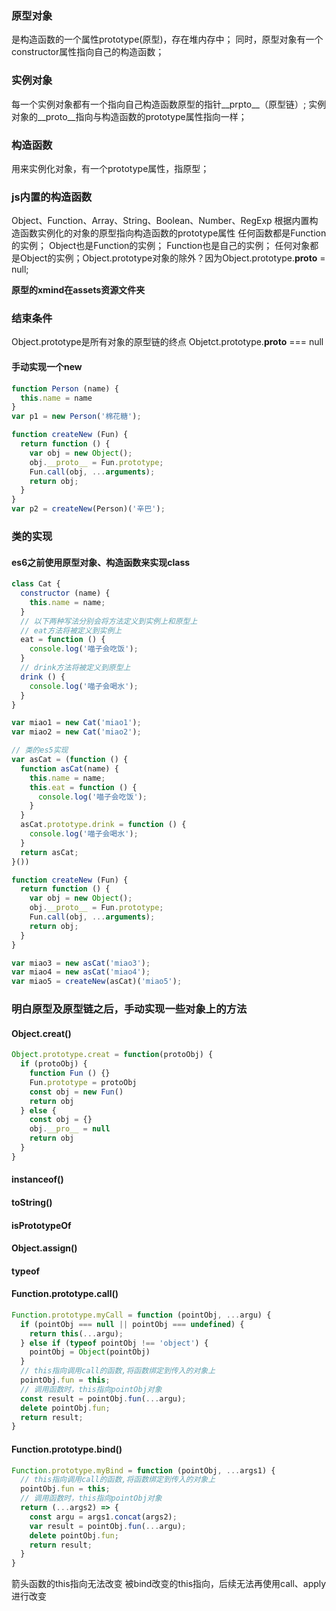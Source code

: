 <!--
 * @Author: qianqian.zhao
 * @Date: 2020-03-22 14:45:14
 * @LastEditors: qianqian.zhao
 * @LastEditTime: 2020-06-03 14:31:22
 * @Description: 原型记录
 -->

### 原型对象
是构造函数的一个属性prototype(原型)，存在堆内存中；
同时，原型对象有一个constructor属性指向自己的构造函数；

### 实例对象
每一个实例对象都有一个指向自己构造函数原型的指针__prpto__（原型链）;
实例对象的__proto__指向与构造函数的prototype属性指向一样；

### 构造函数
用来实例化对象，有一个prototype属性，指原型；

### js内置的构造函数
Object、Function、Array、String、Boolean、Number、RegExp
根据内置构造函数实例化的对象的原型指向构造函数的prototype属性
任何函数都是Function的实例；
Object也是Function的实例；
Function也是自己的实例；
任何对象都是Object的实例；Object.prototype对象的除外？因为Object.prototype.__proto__ = null;

**原型的xmind在assets资源文件夹**

### 结束条件
Object.prototype是所有对象的原型链的终点
Objetct.prototype.__proto__ === null

#### 手动实现一个new

``` javascript
function Person (name) {
  this.name = name
}
var p1 = new Person('棉花糖');

function createNew (Fun) {
  return function () {
    var obj = new Object();
    obj.__proto__ = Fun.prototype;
    Fun.call(obj, ...arguments);
    return obj;
  }
}
var p2 = createNew(Person)('辛巴');

```

### 类的实现
#### es6之前使用原型对象、构造函数来实现class
``` javascript
class Cat {
  constructor (name) {
    this.name = name;
  }
  // 以下两种写法分别会将方法定义到实例上和原型上
  // eat方法将被定义到实例上
  eat = function () {
    console.log('喵子会吃饭');
  }
  // drink方法将被定义到原型上
  drink () {
    console.log('喵子会喝水');
  }
}

var miao1 = new Cat('miao1');
var miao2 = new Cat('miao2');

// 类的es5实现
var asCat = (function () {
  function asCat(name) {
    this.name = name;
    this.eat = function () {
      console.log('喵子会吃饭');
    }
  }
  asCat.prototype.drink = function () {
    console.log('喵子会喝水');
  }
  return asCat;
}())

function createNew (Fun) {
  return function () {
    var obj = new Object();
    obj.__proto__ = Fun.prototype;
    Fun.call(obj, ...arguments);
    return obj;
  }
}

var miao3 = new asCat('miao3');
var miao4 = new asCat('miao4');
var miao5 = createNew(asCat)('miao5');
```


### 明白原型及原型链之后，手动实现一些对象上的方法

#### Object.creat()
  ```javascript
  Object.prototype.creat = function(protoObj) {
    if (protoObj) {
      function Fun () {}
      Fun.prototype = protoObj
      const obj = new Fun()
      return obj
    } else {
      const obj = {}
      obj.__pro__ = null
      return obj
    }
  }
  ```
  
#### instanceof()

#### toString()

#### isPrototypeOf

#### Object.assign()

#### typeof

#### Function.prototype.call()

  ```javascript
  Function.prototype.myCall = function (pointObj, ...argu) {
    if (pointObj === null || pointObj === undefined) {
      return this(...argu);
    } else if (typeof pointObj !== 'object') {
      pointObj = Object(pointObj)
    }
    // this指向调用call的函数,将函数绑定到传入的对象上
    pointObj.fun = this;
    // 调用函数时，this指向pointObj对象
    const result = pointObj.fun(...argu);
    delete pointObj.fun;
    return result;
  }
  ```

#### Function.prototype.bind()

  ```javascript
  Function.prototype.myBind = function (pointObj, ...args1) {
    // this指向调用call的函数,将函数绑定到传入的对象上
    pointObj.fun = this;
    // 调用函数时，this指向pointObj对象
    return (...args2) => {
      const argu = args1.concat(args2);
      var result = pointObj.fun(...argu);
      delete pointObj.fun;
      return result;
    }
  }
  ```

  箭头函数的this指向无法改变
  被bind改变的this指向，后续无法再使用call、apply进行改变
  
